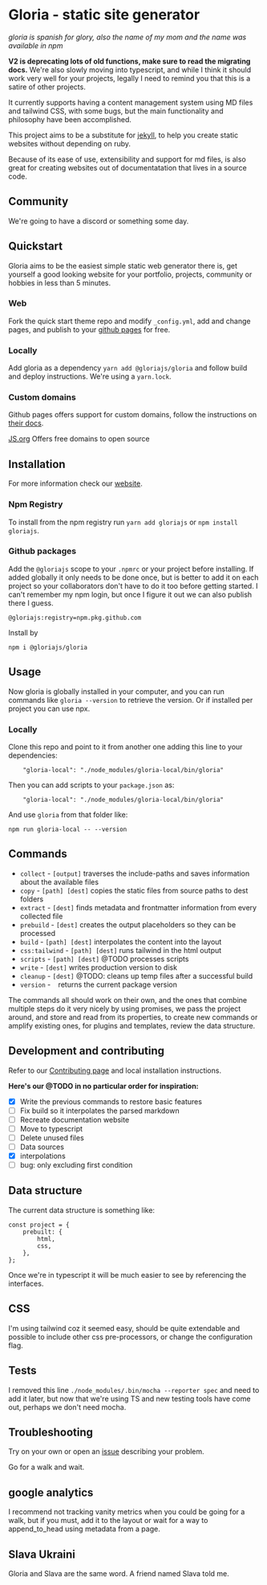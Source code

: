# Gloria - static site generator

_gloria is spanish for glory, also the name of my mom and the name was available in npm_

**V2 is deprecating lots of old functions, make sure to read the migrating docs.** We're also slowly moving into typescript, and while I think it should work very well for your projects, legally I need to remind you that this is a satire of other projects.

It currently supports having a content management system using MD files and tailwind CSS, with some bugs, but the main functionality and philosophy have been accomplished.

This project aims to be a substitute for [jekyll](https://jekyllrb.com/), to help you create static websites without depending on ruby.

Because of its ease of use, extensibility and support for md files, is also great for creating websites out of documentatation that lives in a source code.

## Community

We're going to have a discord or something some day.

## Quickstart

Gloria aims to be the easiest simple static web generator there is, get yourself a good looking website for your portfolio, projects, community or hobbies in less than 5 minutes.

### Web

Fork the quick start theme repo and modify `_config.yml`, add and change pages, and publish to your [github pages](https://pages.github.com/) for free.

### Locally

Add gloria as a dependency `yarn add @gloriajs/gloria` and follow build and deploy instructions. We're using a `yarn.lock`.

### Custom domains

Github pages offers support for custom domains, follow the instructions on [their docs](https://docs.github.com/en/pages/configuring-a-custom-domain-for-your-github-pages-site/managing-a-custom-domain-for-your-github-pages-site).

[JS.org](https://js.org/) Offers free domains to open source

## Installation

For more information check our [website](https://gloria.js.org).

### Npm Registry

To install from the npm registry run `yarn add gloriajs` or `npm install gloriajs`.

### Github packages

Add the `@gloriajs` scope to your `.npmrc` or your project before installing. If added globally it only needs to be done once, but is better to add it on each project so your collaborators don't have to do it too before getting started. I can't remember my npm login, but once I figure it out we can also publish there I guess.

```
@gloriajs:registry=npm.pkg.github.com
```

Install by

```
npm i @gloriajs/gloria
```

## Usage

Now gloria is globally installed in your computer, and you can run commands like `gloria --version` to retrieve the version. Or if installed per project you can use npx.

### Locally

Clone this repo and point to it from another one adding this line to your dependencies:

```
    "gloria-local": "./node_modules/gloria-local/bin/gloria"
```

Then you can add scripts to your `package.json` as:

```
    "gloria-local": "./node_modules/gloria-local/bin/gloria"
```

And use `gloria` from that folder like:

```
npm run gloria-local -- --version
```

## Commands

- `collect` - `[output]` traverses the include-paths and saves information about the available files
- `copy` - `[path] [dest]` copies the static files from source paths to dest folders
- `extract` - `[dest]` finds metadata and frontmatter information from every collected file
- `prebuild` - `[dest]` creates the output placeholders so they can be processed
- `build` - `[path] [dest]` interpolates the content into the layout
- `css:tailwind` - `[path] [dest]` runs tailwind in the html output
- `scripts` - `[path] [dest]` @TODO processes scripts
- `write` - `[dest]` writes production version to disk
- `cleanup` - `[dest]` @TODO: cleans up temp files after a successful build
- `version` - ` ` returns the current package version

The commands all should work on their own, and the ones that combine multiple steps do it very nicely by using promises, we pass the project around, and store and read from its properties, to create new commands or amplify existing ones, for plugins and templates, review the data structure.

## Development and contributing

Refer to our [Contributing page](CONTRIBUTING.md) and local installation instructions.

**Here's our @TODO in no particular order for inspiration:**

- [x] Write the previous commands to restore basic features
- [ ] Fix build so it interpolates the parsed markdown
- [ ] Recreate documentation website
- [ ] Move to typescript
- [ ] Delete unused files
- [ ] Data sources
- [x] interpolations
- [ ] bug: only excluding first condition

## Data structure

The current data structure is something like:

```
const project = {
    prebuilt: {
        html,
        css,
    },
};
```

Once we're in typescript it will be much easier to see by referencing the interfaces.

## CSS

I'm using tailwind coz it seemed easy, should be quite extendable and possible to include other css pre-processors, or change the configuration flag.

## Tests

I removed this line `./node_modules/.bin/mocha --reporter spec` and need to add it later, but now that we're using TS and new testing tools have come out, perhaps we don't need mocha.

## Troubleshooting

Try on your own or open an [issue](https://github.com/gloriajs/gloria/issues) describing your problem.

Go for a walk and wait.

## google analytics

I recommend not tracking vanity metrics when you could be going for a walk, but if you must, add it to the layout or wait for a way to append_to_head using metadata from a page.

## Slava Ukraini

Gloria and Slava are the same word. A friend named Slava told me.

